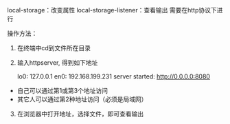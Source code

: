  local-storage：改变属性
 local-storage-listener：查看输出
 需要在http协议下进行
 
 操作方法：
 1. 在终端中cd到文件所在目录
 2. 输入httpserver, 得到如下地址
 
    lo0: 127.0.0.1
    en0: 192.168.199.231
    server started: http://0.0.0.0:8080
    
 * 自己可以通过第1或第3个地址访问
 * 其它人可以通过第2种地址访问（必须是局域网）

 3. 在浏览器中打开地址，选择文件，即可查看输出